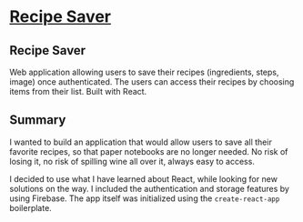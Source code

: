 # [Recipe Saver](https://recipe-saver.online/)

## Recipe Saver

Web application allowing users to save their recipes (ingredients, steps, image) once authenticated. The users can access their recipes by choosing items from their list. Built with React.

## Summary

I wanted to build an application that would allow users to save all their favorite recipes, so that paper notebooks are no longer needed. No risk of losing it, no risk of spilling wine all over it, always easy to access.

I decided to use what I have learned about React, while looking for new solutions on the way. I included the authentication and storage features by using Firebase. The app itself was initialized using the `create-react-app` boilerplate.
